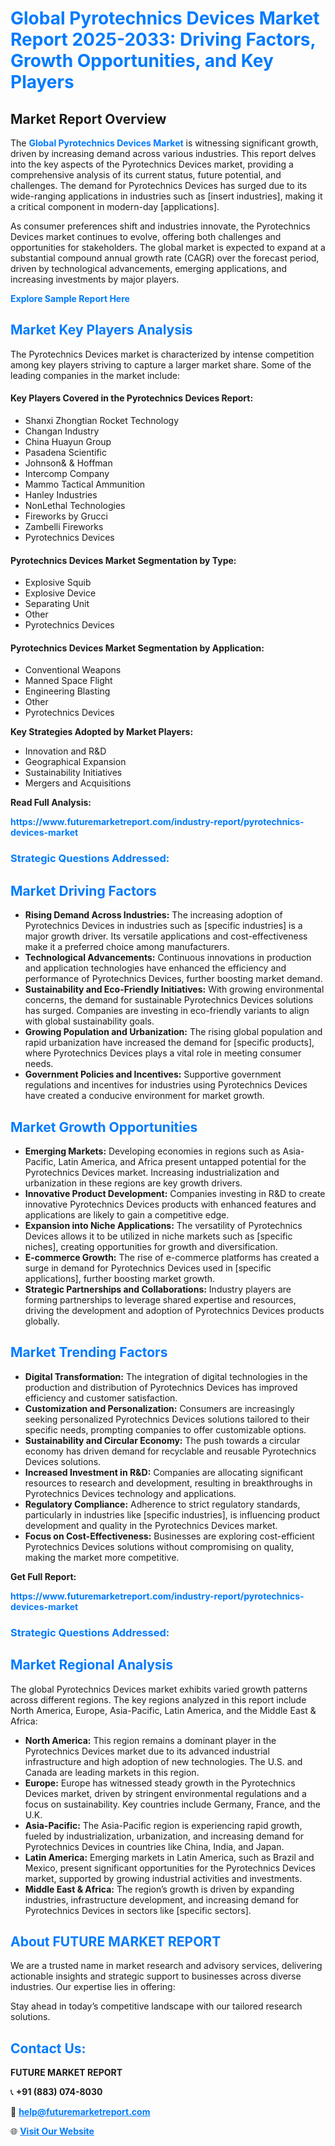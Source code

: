 <h1 style="color: #007BFF;">Global Pyrotechnics Devices Market Report 2025-2033: Driving Factors, Growth Opportunities, and Key Players</h1>

<section id="overview">
<h2>Market Report Overview</h2>
<p>The <a href="https://www.futuremarketreport.com/industry-report/pyrotechnics-devices-market" style="color: #007BFF; text-decoration: none;"><strong>Global Pyrotechnics Devices Market</strong></a> is witnessing significant growth, driven by increasing demand across various industries. This report delves into the key aspects of the Pyrotechnics Devices market, providing a comprehensive analysis of its current status, future potential, and challenges. The demand for Pyrotechnics Devices has surged due to its wide-ranging applications in industries such as [insert industries], making it a critical component in modern-day [applications].</p>
<p>As consumer preferences shift and industries innovate, the Pyrotechnics Devices market continues to evolve, offering both challenges and opportunities for stakeholders. The global market is expected to expand at a substantial compound annual growth rate (CAGR) over the forecast period, driven by technological advancements, emerging applications, and increasing investments by major players.</p>
</section>

<section id="overview">
<p><a href="https://www.futuremarketreport.com/request-sample/reportId=32820" style="color: #007BFF; text-decoration: none;"><strong>Explore Sample Report Here</strong></a></p>
</section>

<section id="key-players">
<h2 style="color: #007BFF;">Market Key Players Analysis</h2>
<p>The Pyrotechnics Devices market is characterized by intense competition among key players striving to capture a larger market share. Some of the leading companies in the market include:</p>
<h4>Key Players Covered in the Pyrotechnics Devices Report:</h4>
<ul><li>Shanxi Zhongtian Rocket Technology</li><li>Changan Industry</li><li>China Huayun Group</li><li>Pasadena Scientific</li><li>Johnson&amp; &amp; Hoffman</li><li>Intercomp Company</li><li>Mammo Tactical Ammunition</li><li>Hanley Industries</li><li>NonLethal Technologies</li><li>Fireworks by Grucci</li><li>Zambelli Fireworks</li><li>Pyrotechnics Devices</li></ul>
<h4>Pyrotechnics Devices Market Segmentation by Type:</h4>
<ul><li>Explosive Squib</li><li>Explosive Device</li><li>Separating Unit</li><li>Other</li><li>Pyrotechnics Devices</li></ul>

<h4>Pyrotechnics Devices Market Segmentation by Application:</h4>
<ul><li>Conventional Weapons</li><li>Manned Space Flight</li><li>Engineering Blasting</li><li>Other</li><li>Pyrotechnics Devices</li></ul>
<p><strong>Key Strategies Adopted by Market Players:</strong></p>
<ul>
<li>Innovation and R&D</li>
<li>Geographical Expansion</li>
<li>Sustainability Initiatives</li>
<li>Mergers and Acquisitions</li>
</ul>
</section>

<section>
<p><strong>Read Full Analysis: </strong></p><a href="https://www.futuremarketreport.com/industry-report/pyrotechnics-devices-market" style="color: #007BFF; text-decoration: none;"><strong>https://www.futuremarketreport.com/industry-report/pyrotechnics-devices-market</strong></a>
<h3 style="color: #007BFF;">Strategic Questions Addressed:</h3>
</section>

<section id="driving-factors">
<h2 style="color: #007BFF;">Market Driving Factors</h2>
<ul>
<li><strong>Rising Demand Across Industries:</strong> The increasing adoption of Pyrotechnics Devices in industries such as [specific industries] is a major growth driver. Its versatile applications and cost-effectiveness make it a preferred choice among manufacturers.</li>
<li><strong>Technological Advancements:</strong> Continuous innovations in production and application technologies have enhanced the efficiency and performance of Pyrotechnics Devices, further boosting market demand.</li>
<li><strong>Sustainability and Eco-Friendly Initiatives:</strong> With growing environmental concerns, the demand for sustainable Pyrotechnics Devices solutions has surged. Companies are investing in eco-friendly variants to align with global sustainability goals.</li>
<li><strong>Growing Population and Urbanization:</strong> The rising global population and rapid urbanization have increased the demand for [specific products], where Pyrotechnics Devices plays a vital role in meeting consumer needs.</li>
<li><strong>Government Policies and Incentives:</strong> Supportive government regulations and incentives for industries using Pyrotechnics Devices have created a conducive environment for market growth.</li>
</ul>
</section>

<section id="growth-opportunities">
<h2 style="color: #007BFF;">Market Growth Opportunities</h2>
<ul>
<li><strong>Emerging Markets:</strong> Developing economies in regions such as Asia-Pacific, Latin America, and Africa present untapped potential for the Pyrotechnics Devices market. Increasing industrialization and urbanization in these regions are key growth drivers.</li>
<li><strong>Innovative Product Development:</strong> Companies investing in R&D to create innovative Pyrotechnics Devices products with enhanced features and applications are likely to gain a competitive edge.</li>
<li><strong>Expansion into Niche Applications:</strong> The versatility of Pyrotechnics Devices allows it to be utilized in niche markets such as [specific niches], creating opportunities for growth and diversification.</li>
<li><strong>E-commerce Growth:</strong> The rise of e-commerce platforms has created a surge in demand for Pyrotechnics Devices used in [specific applications], further boosting market growth.</li>
<li><strong>Strategic Partnerships and Collaborations:</strong> Industry players are forming partnerships to leverage shared expertise and resources, driving the development and adoption of Pyrotechnics Devices products globally.</li>
</ul>
</section>

<section id="trending-factors">
<h2 style="color: #007BFF;">Market Trending Factors</h2>
<ul>
<li><strong>Digital Transformation:</strong> The integration of digital technologies in the production and distribution of Pyrotechnics Devices has improved efficiency and customer satisfaction.</li>
<li><strong>Customization and Personalization:</strong> Consumers are increasingly seeking personalized Pyrotechnics Devices solutions tailored to their specific needs, prompting companies to offer customizable options.</li>
<li><strong>Sustainability and Circular Economy:</strong> The push towards a circular economy has driven demand for recyclable and reusable Pyrotechnics Devices solutions.</li>
<li><strong>Increased Investment in R&D:</strong> Companies are allocating significant resources to research and development, resulting in breakthroughs in Pyrotechnics Devices technology and applications.</li>
<li><strong>Regulatory Compliance:</strong> Adherence to strict regulatory standards, particularly in industries like [specific industries], is influencing product development and quality in the Pyrotechnics Devices market.</li>
<li><strong>Focus on Cost-Effectiveness:</strong> Businesses are exploring cost-efficient Pyrotechnics Devices solutions without compromising on quality, making the market more competitive.</li>
</ul>
</section>

<section>
<p><strong>Get Full Report: </strong></p><a href="https://www.futuremarketreport.com/industry-report/pyrotechnics-devices-market" style="color: #007BFF; text-decoration: none;"><strong>https://www.futuremarketreport.com/industry-report/pyrotechnics-devices-market</strong></a>
<h3 style="color: #007BFF;">Strategic Questions Addressed:</h3>
</section>


<section id="regional-analysis">
<h2 style="color: #007BFF;">Market Regional Analysis</h2>
<p>The global Pyrotechnics Devices market exhibits varied growth patterns across different regions. The key regions analyzed in this report include North America, Europe, Asia-Pacific, Latin America, and the Middle East & Africa:</p>
<ul>
<li><strong>North America:</strong> This region remains a dominant player in the Pyrotechnics Devices market due to its advanced industrial infrastructure and high adoption of new technologies. The U.S. and Canada are leading markets in this region.</li>
<li><strong>Europe:</strong> Europe has witnessed steady growth in the Pyrotechnics Devices market, driven by stringent environmental regulations and a focus on sustainability. Key countries include Germany, France, and the U.K.</li>
<li><strong>Asia-Pacific:</strong> The Asia-Pacific region is experiencing rapid growth, fueled by industrialization, urbanization, and increasing demand for Pyrotechnics Devices in countries like China, India, and Japan.</li>
<li><strong>Latin America:</strong> Emerging markets in Latin America, such as Brazil and Mexico, present significant opportunities for the Pyrotechnics Devices market, supported by growing industrial activities and investments.</li>
<li><strong>Middle East & Africa:</strong> The region’s growth is driven by expanding industries, infrastructure development, and increasing demand for Pyrotechnics Devices in sectors like [specific sectors].</li>
</ul>
</section>

<footer>
<h2 style="color: #007BFF;">About FUTURE MARKET REPORT</h2>
<p>We are a trusted name in market research and advisory services, delivering actionable insights and strategic support to businesses across diverse industries. Our expertise lies in offering:</p>

<p>Stay ahead in today’s competitive landscape with our tailored research solutions.</p>

<h2 style="color: #007BFF;">Contact Us:</h2>
<p><strong>FUTURE MARKET REPORT</strong></p>
<p>📞 <strong>+91 (883) 074-8030</strong></p>
<p>📧 <strong><a href="mailto:help@futuremarketreport.com" style="color: #007BFF;">help@futuremarketreport.com</a></strong></p>
<p>🌐 <strong><a href="https://www.futuremarketreport.com/" style="color: #007BFF;">Visit Our Website</a></strong></p>
</footer>
